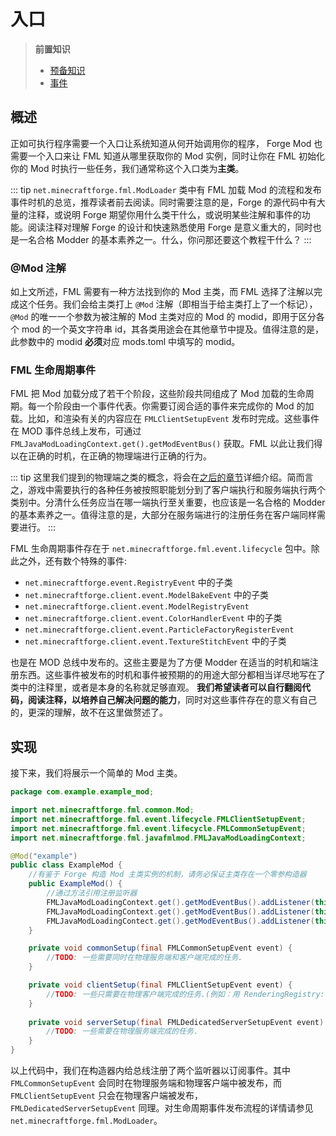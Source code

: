 # 入口

> **前置知识**
> - [预备知识](../preparing/README.md)
> - [事件](../event/README.md)

## 概述

正如可执行程序需要一个入口让系统知道从何开始调用你的程序， Forge Mod 也需要一个入口来让 FML 知道从哪里获取你的 Mod 实例，同时让你在 FML 初始化你的 Mod 时执行一些任务，我们通常称这个入口类为**主类**。

::: tip
`net.minecraftforge.fml.ModLoader` 类中有 FML 加载 Mod 的流程和发布事件时机的总览，推荐读者前去阅读。同时需要注意的是，Forge 的源代码中有大量的注释，或说明 Forge 期望你用什么类干什么，或说明某些注解和事件的功能。阅读注释对理解 Forge 的设计和快速熟悉使用 Forge 是意义重大的，同时也是一名合格 Modder 的基本素养之一。<heimu>什么，你问那还要这个教程干什么？</heimu>
:::

### @Mod 注解

如上文所述，FML 需要有一种方法找到你的 Mod 主类，而 FML 选择了注解以完成这个任务。我们会给主类打上 `@Mod` 注解（即相当于给主类打上了一个标记），`@Mod` 的唯一一个参数为被注解的 Mod 主类对应的 Mod 的 modid，即用于区分各个 mod 的一个英文字符串 id，其各类用途会在其他章节中提及。值得注意的是，此参数中的 modid **必须**对应 mods.toml 中填写的 modid。

### FML 生命周期事件

FML 把 Mod 加载分成了若干个阶段，这些阶段共同组成了 Mod 加载的生命周期。每一个阶段由一个事件代表。你需要订阅合适的事件来完成你的 Mod 的加载。比如，和渲染有关的内容应在 `FMLClientSetupEvent` 发布时完成。这些事件在 MOD 事件总线上发布，可通过 `FMLJavaModLoadingContext.get().getModEventBus()` 获取。FML 以此让我们得以在正确的时机，在正确的物理端进行正确的行为。

::: tip
这里我们提到的物理端之类的概念，将会在[之后的章节](../sides/README.md)详细介绍。简而言之，游戏中需要执行的各种任务被按照职能划分到了客户端执行和服务端执行两个类别中。分清什么任务应当在哪一端执行至关重要，也应该是一名合格的 Modder 的基本素养之一。值得注意的是，大部分在服务端进行的注册任务在客户端同样需要进行。
:::

FML 生命周期事件存在于 `net.minecraftforge.fml.event.lifecycle` 包中。除此之外，还有数个特殊的事件: 
- `net.minecraftforge.event.RegistryEvent` 中的子类
- `net.minecraftforge.client.event.ModelBakeEvent` 中的子类
- `net.minecraftforge.client.event.ModelRegistryEvent`
- `net.minecraftforge.client.event.ColorHandlerEvent` 中的子类
- `net.minecraftforge.client.event.ParticleFactoryRegisterEvent`
- `net.minecraftforge.client.event.TextureStitchEvent` 中的子类

也是在 MOD 总线中发布的。这些主要是为了方便 Modder 在适当的时机和端注册东西。这些事件被发布的时机和事件被预期的的用途大部分都相当详尽地写在了类中的注释里，或者是本身的名称就足够直观。
**我们希望读者可以自行翻阅代码，阅读注释，以培养自己解决问题的能力**，同时对这些事件存在的意义有自己的，更深的理解，故不在这里做赘述了。

## 实现

接下来，我们将展示一个简单的 Mod 主类。

```java
package com.example.example_mod;

import net.minecraftforge.fml.common.Mod;
import net.minecraftforge.fml.event.lifecycle.FMLClientSetupEvent;
import net.minecraftforge.fml.event.lifecycle.FMLCommonSetupEvent;
import net.minecraftforge.fml.javafmlmod.FMLJavaModLoadingContext;

@Mod("example")
public class ExampleMod {
    //有鉴于 Forge 构造 Mod 主类实例的机制，请务必保证主类存在一个零参构造器
    public ExampleMod() {
        //通过方法引用注册监听器
        FMLJavaModLoadingContext.get().getModEventBus().addListener(this::commonSetup);
        FMLJavaModLoadingContext.get().getModEventBus().addListener(this::clientSetup);
        FMLJavaModLoadingContect.get().getModEventBus().addListener(this::serverSetup);
    }

    private void commonSetup(final FMLCommonSetupEvent event) {
        //TODO: 一些需要同时在物理服务端和客户端完成的任务.
    }

    private void clientSetup(final FMLClientSetupEvent event) {
        //TODO: 一些只需要在物理客户端完成的任务.(例如：用 RenderingRegistry::registerEntityRenderingHandler 给实体注册渲染器，等)
    }
    
    private void serverSetup(final FMLDedicatedServerSetupEvent event) {
        //TODO: 一些需要在物理服务端完成的任务.
    }
}
```

以上代码中，我们在构造器内给总线注册了两个监听器以订阅事件。其中 `FMLCommonSetupEvent` 会同时在物理服务端和物理客户端中被发布，而 `FMLClientSetupEvent` 只会在物理客户端被发布，`FMLDedicatedServerSetupEvent` 同理。对生命周期事件发布流程的详情请参见 `net.minecraftforge.fml.ModLoader`。
